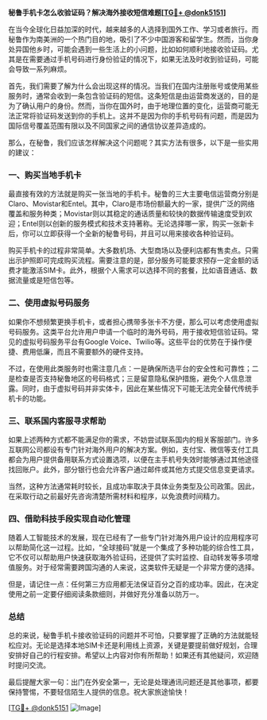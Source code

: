**秘鲁手机卡怎么收验证码？解决海外接收短信难题[[TG💪+ @donk5151](https://t.me/s/donk5151)]**

在当今全球化日益加深的时代，越来越多的人选择到国外工作、学习或者旅行。而秘鲁作为南美洲的一个热门目的地，吸引了不少中国游客和留学生。然而，当你身处异国他乡时，可能会遇到一些生活上的小问题，比如如何顺利地接收验证码。尤其是在需要通过手机号码进行身份验证的情况下，如果无法及时收到验证码，可能会导致一系列麻烦。

首先，我们需要了解为什么会出现这样的情况。当我们在国内注册账号或使用某些服务时，通常会收到一条包含验证码的短信。这条短信是由运营商发送的，目的是为了确认用户的身份。然而，当你在国外时，由于地理位置的变化，运营商可能无法正常将验证码发送到你的手机上。这并不是因为你的手机号码有问题，而是因为国际信号覆盖范围有限以及不同国家之间的通信协议差异造成的。

那么，在秘鲁，我们应该怎样解决这个问题呢？其实方法有很多，以下是一些实用的建议：

### 一、购买当地手机卡

最直接有效的方法就是购买一张当地的手机卡。秘鲁的三大主要电信运营商分别是Claro、Movistar和Entel。其中，Claro是市场份额最大的一家，提供广泛的网络覆盖和服务种类；Movistar则以其稳定的通话质量和较快的数据传输速度受到欢迎；Entel则以创新的服务模式和技术支持著称。无论选择哪一家，购买一张新卡后，你可以立即获得一个全新的秘鲁号码，并且可以用来接收各种验证码。

购买手机卡的过程非常简单。大多数机场、大型商场以及便利店都有售卖点。只需出示护照即可完成购买流程。需要注意的是，部分服务可能要求预存一定金额的话费才能激活SIM卡。此外，根据个人需求可以选择不同的套餐，比如语音通话、数据流量或是短信包等。

### 二、使用虚拟号码服务

如果你不想频繁更换手机卡，或者担心携带多张卡不方便，那么可以考虑使用虚拟号码服务。这类平台允许用户申请一个临时的海外号码，用于接收短信验证码。常见的虚拟号码服务平台有Google Voice、Twilio等。这些平台的优势在于操作便捷、费用低廉，而且不需要额外的硬件支持。

不过，在使用此类服务时也需注意几点：一是确保所选平台的安全性和可靠性；二是检查是否支持秘鲁地区的号码格式；三是留意隐私保护措施，避免个人信息泄露。同时，由于虚拟号码并非实体卡，因此在某些情况下可能无法完全替代传统手机卡的功能。

### 三、联系国内客服寻求帮助

如果上述两种方式都不能满足你的需求，不妨尝试联系国内的相关客服部门。许多互联网公司都设有专门针对海外用户的解决方案。例如，支付宝、微信等支付工具都会为用户提供备用联系方式设置选项，以便在主手机号失效时能够通过其他途径找回账户。此外，部分银行也会允许客户通过邮件或其他方式提交信息变更请求。

当然，这种方法通常耗时较长，且成功率取决于具体业务类型及公司政策。因此，在采取行动之前最好先咨询清楚所需材料和程序，以免浪费时间精力。

### 四、借助科技手段实现自动化管理

随着人工智能技术的发展，现在已经有了一些专门针对海外用户设计的应用程序可以帮助简化这一过程。比如，“全球接码”就是一个集成了多种功能的综合性工具，它不仅可以帮助用户快速获取海外验证码，还提供了实时监控、自动转发等多项增值服务。对于经常需要跨国沟通的人来说，这类软件无疑是一个非常方便的选择。

但是，请记住一点：任何第三方应用都无法保证百分之百的成功率。因此，在决定使用之前一定要仔细阅读条款细则，并做好充分准备以防万一。

### 总结

总的来说，秘鲁手机卡接收验证码的问题并不可怕，只要掌握了正确的方法就能轻松应对。无论是选择本地SIM卡还是利用线上资源，关键是要提前做好规划，合理安排好自己的行程安排。希望以上内容对你有所帮助！如果还有其他疑问，欢迎随时提问交流。

最后提醒大家一句：出门在外安全第一，无论是处理通讯问题还是其他事项，都要保持警惕，不要轻信陌生人提供的信息。祝大家旅途愉快！

[[TG💪+ @donk5151](https://t.me/s/donk5151) ![Image](https://i.postimg.cc/rwNCRYN7/Snipaste-2025-04-30-17-27-05.png)]